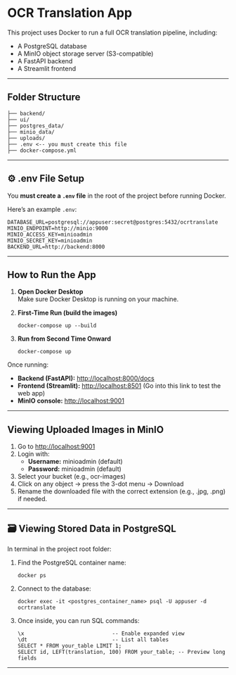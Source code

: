 # OCR Translation App

This project uses Docker to run a full OCR translation pipeline, including:

- A PostgreSQL database
- A MinIO object storage server (S3-compatible)
- A FastAPI backend
- A Streamlit frontend

---

## Folder Structure

```
├── backend/
├── ui/
├── postgres_data/
├── minio_data/
├── uploads/
├── .env <-- you must create this file
├── docker-compose.yml
```

---

## ⚙️ .env File Setup

You **must create a `.env` file** in the root of the project before running Docker.

Here’s an example `.env`:

```
DATABASE_URL=postgresql://appuser:secret@postgres:5432/ocrtranslate
MINIO_ENDPOINT=http://minio:9000
MINIO_ACCESS_KEY=minioadmin
MINIO_SECRET_KEY=minioadmin
BACKEND_URL=http://backend:8000
```

---

## How to Run the App

1. **Open Docker Desktop**  
   Make sure Docker Desktop is running on your machine.

2. **First-Time Run (build the images)**  
   ```
   docker-compose up --build
   ```

3. **Run from Second Time Onward**  
   ```
   docker-compose up
   ```

Once running:

- **Backend (FastAPI):** [http://localhost:8000/docs](http://localhost:8000/docs)
- **Frontend (Streamlit):** [http://localhost:8501](http://localhost:8501) (Go into this link to test the web app)
- **MinIO console:** [http://localhost:9001](http://localhost:9001)

---

##  Viewing Uploaded Images in MinIO

1. Go to [http://localhost:9001](http://localhost:9001)
2. Login with:
   - **Username:** minioadmin (default)
   - **Password:** minioadmin (default)
3. Select your bucket (e.g., ocr-images)
4. Click on any object → press the 3-dot menu → Download
5. Rename the downloaded file with the correct extension (e.g., .jpg, .png) if needed.


---

## 🗃️ Viewing Stored Data in PostgreSQL

In terminal in the project root folder:

1. Find the PostgreSQL container name:  
   ```
   docker ps
   ```

2. Connect to the database:  
   ```
   docker exec -it <postgres_container_name> psql -U appuser -d ocrtranslate
   ```

3. Once inside, you can run SQL commands:  
   ```
   \x                            -- Enable expanded view
   \dt                           -- List all tables
   SELECT * FROM your_table LIMIT 1;
   SELECT id, LEFT(translation, 100) FROM your_table; -- Preview long fields
   ```

---

